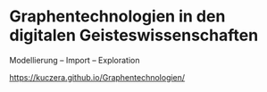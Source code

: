 # Graphentechnologien in den digitalen Geisteswissenschaften
Modellierung – Import – Exploration

https://kuczera.github.io/Graphentechnologien/ 
